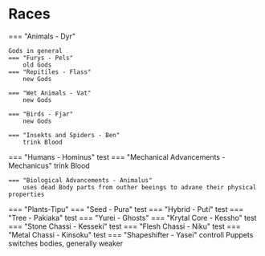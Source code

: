 # Races

=== "Animals - Dyr"

    Gods in general
    === "Furys - Pels"
        old Gods
    === "Repitiles - Flass"
        new Gods

    === "Wet Animals - Vat"
        new Gods

    === "Birds - Fjar"
        new Gods

    === "Insekts and Spiders - Ben"
        trink Blood

=== "Humans - Hominus"
    test
    === "Mechanical Advancements - Mechanicus"
        trink Blood

    === "Biological Advancements - Animalus"
        uses dead Body parts from outher beeings to advane their physical properties

=== "Plants-Tipu"
    === "Seed - Pura"
    test
    === "Hybrid - Puti"
    test
    === "Tree - Pakiaka"
    test
=== "Yurei - Ghosts"
    === "Krytal Core - Kessho"
            test
        === "Stone Chassi - Kesseki"
            test
        === "Flesh Chassi - Niku"
            test
        === "Metal Chassi - Kinsoku"
            test
    === "Shapeshifter - Yasei"
        controll Puppets switches bodies, generally weaker

        